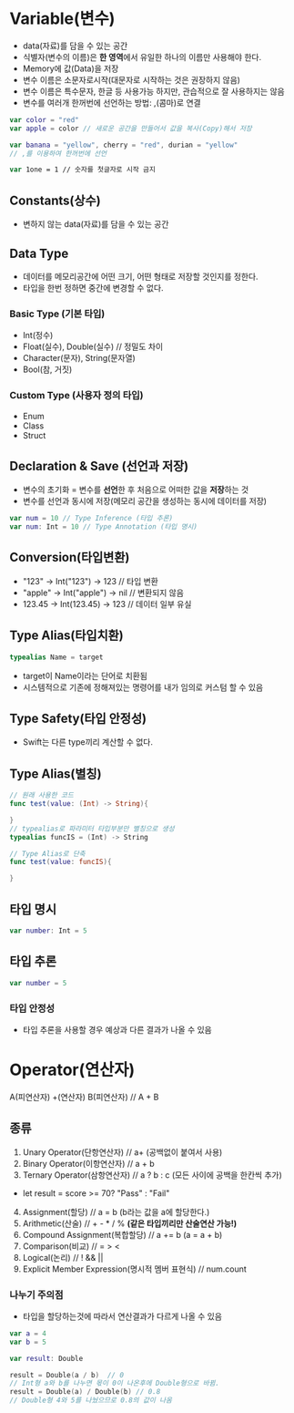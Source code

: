 # Variable(변수)
- data(자료)를 담을 수 있는 공간
- 식별자(변수의 이름)은 **한 영역**에서 유일한 하나의 이름만 사용해야 한다.
- Memory에 값(Data)을 저장
- 변수 이름은 소문자로시작(대문자로 시작하는 것은 권장하지 않음)
- 변수 이름은 특수문자, 한글 등 사용가능 하지만, 관습적으로 잘 사용하지는 않음
- 변수를 여러개 한꺼번에 선언하는 방법: ,(콤마)로 연결

```swift
var color = "red"
var apple = color // 새로운 공간을 만들어서 값을 복사(Copy)해서 저장

var banana = "yellow", cherry = "red", durian = "yellow"
// ,를 이용하여 한꺼번에 선언 

var 1one = 1 // 숫자를 첫글자로 시작 금지
```

## Constants(상수)
- 변하지 않는 data(자료)를 담을 수 있는 공간

## Data Type
- 데이터를 메모리공간에 어떤 크기, 어떤 형태로 저장할 것인지를 정한다.
- 타입을 한번 정하면 중간에 변경할 수 없다.

### Basic Type (기본 타입)
- Int(정수)
- Float(실수), Double(실수) // 정밀도 차이
- Character(문자), String(문자열)
- Bool(참, 거짓)

### Custom Type (사용자 정의 타입)
- Enum
- Class
- Struct

## Declaration & Save (선언과 저장)
- 변수의 초기화 = 변수를 **선언**한 후 처음으로 어떠한 값을 **저장**하는 것
- 변수를 선언과 동시에 저장(메모리 공간을 생성하는 동시에 데이터를 저장)

```swift
var num = 10 // Type Inference (타입 추론)
var num: Int = 10 // Type Annotation (타입 명시)
```

## Conversion(타입변환)
- "123" -> Int("123") -> 123 // 타입 변환
- "apple" -> Int("apple") -> nil // 변환되지 않음
- 123.45 -> Int(123.45) -> 123 // 데이터 일부 유실

## Type Alias(타입치환)
```swift
typealias Name = target
```
- target이 Name이라는 단어로 치환됨
- 시스템적으로 기존에 정해져있는 명령어를 내가 임의로 커스텀 할 수 있음

## Type Safety(타입 안정성)
- Swift는 다른 type끼리 계산할 수 없다.

## Type Alias(별칭)
```swift
// 원래 사용한 코드
func test(value: (Int) -> String){

}
// typealias로 파라미터 타입부분만 별칭으로 생성
typealias funcIS = (Int) -> String

// Type Alias로 단축
func test(value: funcIS){

}
``` 

## 타입 명시
```swift
var number: Int = 5
```

## 타입 추론
```swift
var number = 5
```

### 타입 안정성
- 타입 추론을 사용할 경우 예상과 다른 결과가 나올 수 있음


# Operator(연산자)
A(피연산자) +(연산자) B(피연산자) // A + B

## 종류
1) Unary Operator(단항연산자) // a+ (공백없이 붙여서 사용)
2) Binary Operator(이항연산자) // a + b
3) Ternary Operator(삼항연산자) // a ? b : c (모든 사이에 공백을 한칸씩 추가)
- let result = score >= 70? "Pass" : "Fail"
4) Assignment(할당) // a = b (b라는 값을 a에 할당한다.)
5) Arithmetic(산술) // + - * / %  **(같은 타입끼리만 산술연산 가능!)**
6) Compound Assignment(복합할당) // a += b (a = a + b)
7) Comparison(비교) // = > <
8) Logical(논리) // ! && ||
9) Explicit Member Expression(명시적 멤버 표현식) // num.count

### 나누기 주의점
- 타입을 할당하는것에 따라서 연산결과가 다르게 나올 수 있음
```swift
var a = 4
var b = 5

var result: Double

result = Double(a / b)  // 0
// Int형 a와 b를 나누면 몫이 0이 나온후에 Double형으로 바뀜.
result = Double(a) / Double(b) // 0.8
// Double형 4와 5를 나눴으므로 0.8의 값이 나옴
```
